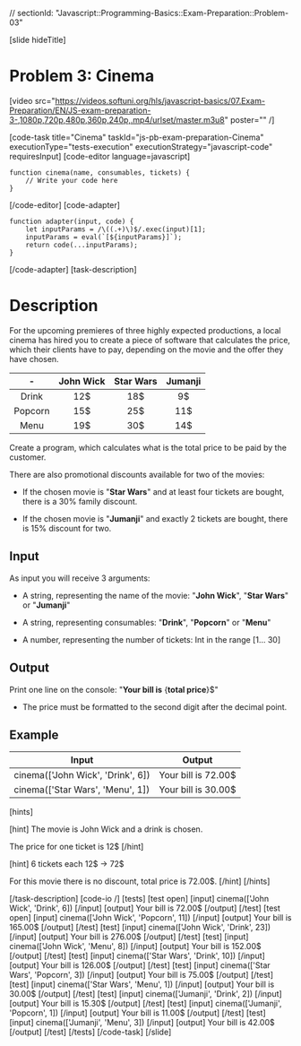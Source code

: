 // sectionId: "Javascript::Programming-Basics::Exam-Preparation::Problem-03"

[slide hideTitle]
# Problem 3: Cinema

[video src="https://videos.softuni.org/hls/javascript-basics/07.Exam-Preparation/EN/JS-exam-preparation-3-,1080p,720p,480p,360p,240p,.mp4/urlset/master.m3u8" poster="" /]

[code-task title="Cinema" taskId="js-pb-exam-preparation-Cinema" executionType="tests-execution" executionStrategy="javascript-code" requiresInput]
[code-editor language=javascript]
```
function cinema(name, consumables, tickets) {
	// Write your code here
}
```
[/code-editor]
[code-adapter]
```
function adapter(input, code) {
    let inputParams = /\((.+)\)$/.exec(input)[1];
    inputParams = eval(`[${inputParams}]`);
    return code(...inputParams);
}
```
[/code-adapter]
[task-description]
# Description
For the upcoming premieres of three highly expected productions, a local cinema has hired you to create a piece of software that calculates the price, which their clients have to pay, depending on the movie and the offer they have chosen.

|\- | **John Wick**      | **Star Wars** | **Jumanji**   |
|:---:    | :---:       |    :----:   |   :---:     |
| Drink | 12$ | 18$ | 9$ |
| Popcorn | 15$ | 25$ | 11$ |
| Menu | 19$ | 30$ | 14$ |

Create a program, which calculates what is the total price to be paid by the customer. 

There are also promotional discounts available for two of the movies:

- If the chosen movie is "**Star Wars**" and at least four tickets are bought, there is a 30\% family discount.

- If the chosen movie is "**Jumanji**" and exactly 2 tickets are bought, there is 15\% discount for two.

## Input
As input you will receive 3 arguments:

- A string, representing the name of the movie: "**John Wick**", "**Star Wars**" or "**Jumanji**"

- A string, representing consumables: "**Drink**", "**Popcorn**" or "**Menu**"

- A number, representing the number of tickets: Int in the range \[1… 30\]

## Output

Print one line on the console: "**Your bill is** \{**total price**\}$"

 * The price must be formatted to the second digit after the decimal point.

## Example
| **Input** | **Output** |
| --- | --- |
|cinema(['John Wick', 'Drink', 6])| Your bill is 72.00$|
|cinema(['Star Wars', 'Menu', 1]) | Your bill is 30.00$| 


[hints]

[hint]
The movie is John Wick and a drink is chosen.

The price for one ticket is 12\$
[/hint]

[hint]
6 tickets each 12\$ \-\> 72\$

For this movie there is no discount, total price is 72.00\$. 
[/hint]
[/hints]

[/task-description]
[code-io /]
[tests]
[test open]
[input]
cinema(['John Wick', 'Drink', 6])
[/input]
[output]
Your bill is 72.00$
[/output]
[/test]
[test open]
[input]
cinema(['John Wick', 'Popcorn', 11])
[/input]
[output]
Your bill is 165.00$
[/output]
[/test]
[test]
[input]
cinema(['John Wick', 'Drink', 23])
[/input]
[output]
Your bill is 276.00$
[/output]
[/test]
[test]
[input]
cinema(['John Wick', 'Menu', 8])
[/input]
[output]
Your bill is 152.00$
[/output]
[/test]
[test]
[input]
cinema(['Star Wars', 'Drink', 10])
[/input]
[output]
Your bill is 126.00$
[/output]
[/test]
[test]
[input]
cinema(['Star Wars', 'Popcorn', 3])
[/input]
[output]
Your bill is 75.00$
[/output]
[/test]
[test]
[input]
cinema(['Star Wars', 'Menu', 1])
[/input]
[output]
Your bill is 30.00$
[/output]
[/test]
[test]
[input]
cinema(['Jumanji', 'Drink', 2])
[/input]
[output]
Your bill is 15.30$
[/output]
[/test]
[test]
[input]
cinema(['Jumanji', 'Popcorn', 1])
[/input]
[output]
Your bill is 11.00$
[/output]
[/test]
[test]
[input]
cinema(['Jumanji', 'Menu', 3])
[/input]
[output]
Your bill is 42.00$
[/output]
[/test]
[/tests]
[/code-task]
[/slide]
